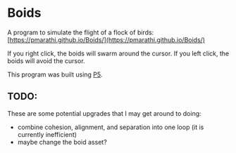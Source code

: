 # Boids 

A program to simulate the flight of a flock of birds: [https://pmarathi.github.io/Boids/](https://pmarathi.github.io/Boids/)

If you right click, the boids will swarm around the cursor.
If you left click, the boids will avoid the cursor.

This program was built using [P5](https://p5js.org/).

## TODO:
These are some potential upgrades that I may get around to doing:
- combine cohesion, alignment, and separation into one loop (it is currently inefficient)
- maybe change the boid asset?
